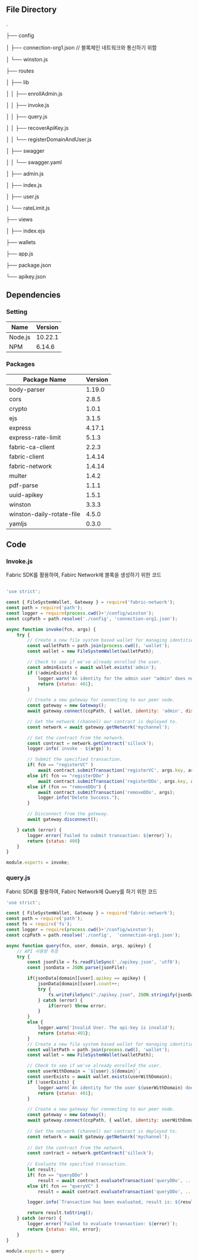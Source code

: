 ## File Directory

. 

├── config

 │      ├── connection-org1.json // 블록체인 네트워크와 통신하기 위함

 │      └── winston.js

├──  routes

 │       ├── lib

 │       │       ├── enrollAdmin.js

 │       │       ├── invoke.js

 │       │       ├── query.js

 │       │       ├── recoverApiKey.js

 │       │       └── registerDomainAndUser.js

 │       ├── swagger

 │       │       └── swagger.yaml

 │       ├── admin.js

 │       ├── index.js

 │       ├── user.js

 │       └── rateLimit.js

 ├── views

 │       ├── index.ejs

 ├── wallets

 ├── app.js

 ├── package.json

 └── apikey.json
 

## Dependencies

### Setting

| Name    | Version |
| ------- | ------- |
| Node.js | 10.22.1 |
| NPM     | 6.14.6  |


### Packages

| Package Name              | Version|
| ------------------------- | :----- |
| body-parser               | 1.19.0 |
| cors                      | 2.8.5  |
| crypto                    | 1.0.1  |
| ejs                       | 3.1.5  |
| express                   | 4.17.1 |
| express-rate-limit        | 5.1.3  |
| fabric-ca-client          | 2.2.3  |
| fabric-client             | 1.4.14 |
| fabric-network            | 1.4.14 |
| multer                    | 1.4.2  |
| pdf-parse                 | 1.1.1  |
| uuid-apikey               | 1.5.1  |
| winston                   | 3.3.3  |
| winston-daily-rotate-file | 4.5.0  |
| yamljs                    | 0.3.0  |



## Code

### Invoke.js

Fabric SDK를 활용하여, Fabirc Network에 블록을 생성하기 위한 코드

```javascript
  
'use strict';

const { FileSystemWallet, Gateway } = require('fabric-network');
const path = require('path');
const logger = require(process.cwd()+'/config/winston');
const ccpPath = path.resolve('./config', 'connection-org1.json');

async function invoke(fcn, args) {
    try {
        // Create a new file system based wallet for managing identities.
        const walletPath = path.join(process.cwd(), 'wallet');
        const wallet = new FileSystemWallet(walletPath);

        // Check to see if we've already enrolled the user.
        const adminExists = await wallet.exists('admin'); 
        if (!adminExists) {
            logger.warn('An identity for the admin user "admin" does not exist in the wallet\nRun the enrollAdmin.js application before retrying')
            return {status: 401};
        }

        // Create a new gateway for connecting to our peer node.
        const gateway = new Gateway();
        await gateway.connect(ccpPath, { wallet, identity: 'admin', discovery: { enabled: true, asLocalhost: true } }); // asLocalhost should be disabled when deploy. 

        // Get the network (channel) our contract is deployed to.
        const network = await gateway.getNetwork('mychannel');

        // Get the contract from the network.
        const contract = network.getContract('sillock');
        logger.info(`invoke - ${args}`);

        // Submit the specified transaction.
        if( fcn == "registerVC" )
            await contract.submitTransaction('registerVC', args.key, args.issuerDID, args.controller, args.issuanceDate, args.expirationDate, args.sig, args.sigType, args.hashType, args.claim);
        else if( fcn == "registerDDo" )
            await contract.submitTransaction('registerDDo', args.key, args.pubkey, args.pubkeyType); 
        else if (fcn == "removeDDo") {
            await contract.submitTransaction('removeDDo', args);
            logger.info("Delete Success.");
        }

        // Disconnect from the gateway.
        await gateway.disconnect();

    } catch (error) {
        logger.error(`Failed to submit transaction: ${error}`);
        return {status: 400}
    }
}

module.exports = invoke;
```



### query.js

Fabric SDK를 활용하여, Fabirc Network에 Query를 하기 위한 코드

```javascript
'use strict';

const { FileSystemWallet, Gateway } = require('fabric-network');
const path = require('path');
const fs = require('fs');
const logger = require(process.cwd()+'/config/winston');
const ccpPath = path.resolve('./config',  'connection-org1.json');

async function query(fcn, user, domain, args, apikey) {
    // API 사용량 측정
    try {
        const jsonFile = fs.readFileSync('./apikey.json', 'utf8');
        const jsonData = JSON.parse(jsonFile);

        if(jsonData[domain][user].apikey == apikey) {
            jsonData[domain][user].count++;
            try {
                fs.writeFileSync("./apikey.json", JSON.stringify(jsonData));
            } catch (error) {
                if(error) throw error;  
            }
        }
        else {
            logger.warn('Invalid User. The api-key is invalid');
            return {status:401};
        }
        // Create a new file system based wallet for managing identities.
        const walletPath = path.join(process.cwd(), 'wallet');
        const wallet = new FileSystemWallet(walletPath);

        // Check to see if we've already enrolled the user.
        const userWithDomain = `${user}.${domain}`;
        const userExists = await wallet.exists(userWithDomain);
        if (!userExists) {
            logger.warn(`An identity for the user ${userWithDomain} does not exist in the wallet\nRun the registerUser.js application before retrying`)
            return {status: 401};
        }

        // Create a new gateway for connecting to our peer node.
        const gateway = new Gateway();
        await gateway.connect(ccpPath, { wallet, identity: userWithDomain, discovery: { enabled: true, asLocalhost: true } });
        
        // Get the network (channel) our contract is deployed to.
        const network = await gateway.getNetwork('mychannel');
        
        // Get the contract from the network.
        const contract = network.getContract('sillock');
        
        // Evaluate the specified transaction.
        let result;
        if( fcn == "queryDDo" )
            result = await contract.evaluateTransaction('queryDDo', ...args);
        else if( fcn == "queryVC" )
            result = await contract.evaluateTransaction('queryDDo', ...args);

        logger.info(`Transaction has been evaluated, result is: ${result.toString()}`);

        return result.toString();
    } catch (error) {
        logger.error(`Failed to evaluate transaction: ${error}`);
        return {status: 404, error};
    }
}

module.exports = query
```


